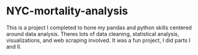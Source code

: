 # NYC-mortality-analysis
This is a project I completed to hone my pandas and python skills centered around data analysis. Theres lots of data cleaning, statistical analysis, visualizations, and web scraping involved. It was a fun project, I did parts I and II.
